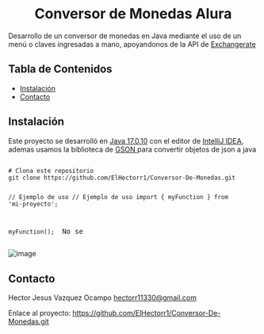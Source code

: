 <h1 align="center"> Conversor de Monedas Alura </h1>
    <p>Desarrollo de un conversor de monedas en Java mediante el uso de un menú o claves ingresadas a mano, apoyandonos de la API de 
    <a href=https://app.exchangerate-api.com/ target="_blank"> Exchangerate </a></p>

<h2>Tabla de Contenidos</h2>
<ul>
    <li><a href="#instalacion">Instalación</a></li>
    <li><a href="#contacto">Contacto</a></li>
</ul>

<h2 id="instalacion">Instalación</h2>
<p>Este proyecto se desarrolló en  <a href=https://download.oracle.com/java/17/archive/jdk-17.0.10_windows-x64_bin.exe target="_blank">Java 17.0.10</a> 
  con el editor de <a href=https://www.jetbrains.com/es-es/idea/download/ target="_blank">IntelliJ IDEA</a>, 
  ademas usamos la biblioteca de <a href=https://repo1.maven.org/maven2/com/google/code/gson/gson/2.10.1/gson-2.10.1.jar target="_blank"> GSON </a> 
  para convertir objetos de json a java </p>
<pre><code>
# Clona este repositorio
git clone https://github.com/ElHectorr1/Conversor-De-Monedas.git

// Ejemplo de uso
// Ejemplo de uso
import { myFunction } from 'mi-proyecto';

myFunction();
    </code> No se </pre>
    ![image](https://github.com/ElHectorr/Conversor-De-Monedas/assets/130266820/d8da2813-1b5a-4aab-a641-2ffccdd31436)



    

  <h2 id="contacto">Contacto</h2>
  <p>Hector Jesus Vazquez Ocampo <a href="hectorr11330@gmail.com">hectorr11330@gmail.com</a></p>
  <p>Enlace al proyecto: <a href="https://github.com/ElHectorr1/Conversor-De-Monedas.git">https://github.com/ElHectorr1/Conversor-De-Monedas.git</a></p>

